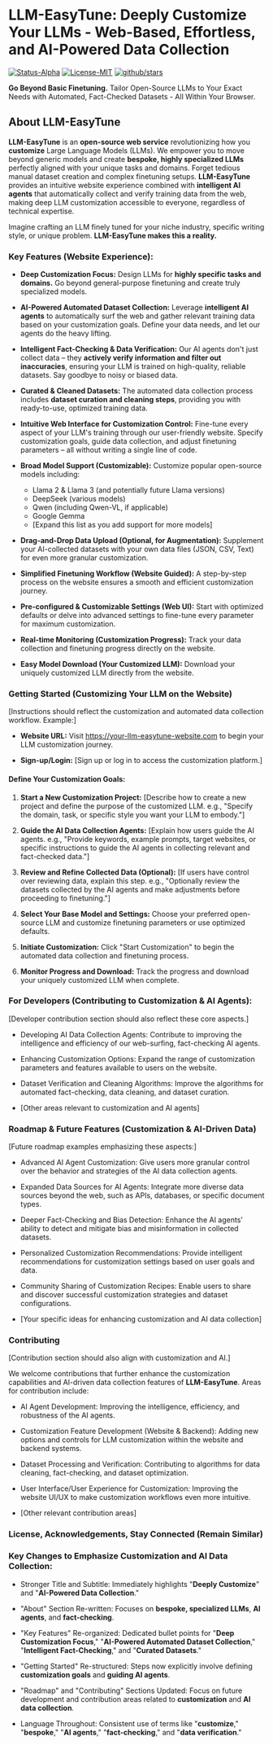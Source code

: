 # LLM-EasyTune: Deeply Customize Your LLMs - Web-Based, Effortless, and AI-Powered Data Collection

[![Status-Alpha](https://img.shields.io/badge/Status-Alpha-orange.svg)](https://img.shields.io/badge/Status-Alpha-orange.svg)
[![License-MIT](https://img.shields.io/badge/License-MIT-blue.svg)](https://img.shields.io/badge/License-MIT-blue.svg)
[![github/stars](https://img.shields.io/github/stars/your-username/LLM-EasyTune?style=social)](https://github.com/your-username/LLM-EasyTune?style=social)

**Go Beyond Basic Finetuning.** Tailor Open-Source LLMs to Your Exact Needs with Automated, Fact-Checked Datasets - All Within Your Browser.

## About LLM-EasyTune

**LLM-EasyTune** is an **open-source web service** revolutionizing how you **customize** Large Language Models (LLMs). We empower you to move beyond generic models and create **bespoke, highly specialized LLMs** perfectly aligned with your unique tasks and domains. Forget tedious manual dataset creation and complex finetuning setups. **LLM-EasyTune** provides an intuitive website experience combined with **intelligent AI agents** that automatically collect and verify training data from the web, making deep LLM customization accessible to everyone, regardless of technical expertise.

Imagine crafting an LLM finely tuned for your niche industry, specific writing style, or unique problem. **LLM-EasyTune makes this a reality.**

### Key Features (Website Experience):

* **Deep Customization Focus:** Design LLMs for **highly specific tasks and domains.** Go beyond general-purpose finetuning and create truly specialized models.

* **AI-Powered Automated Dataset Collection:** Leverage **intelligent AI agents** to automatically surf the web and gather relevant training data based on your customization goals. Define your data needs, and let our agents do the heavy lifting.

* **Intelligent Fact-Checking & Data Verification:** Our AI agents don't just collect data – they **actively verify information and filter out inaccuracies**, ensuring your LLM is trained on high-quality, reliable datasets. Say goodbye to noisy or biased data.

* **Curated & Cleaned Datasets:** The automated data collection process includes **dataset curation and cleaning steps**, providing you with ready-to-use, optimized training data.

* **Intuitive Web Interface for Customization Control:** Fine-tune every aspect of your LLM's training through our user-friendly website. Specify customization goals, guide data collection, and adjust finetuning parameters – all without writing a single line of code.

* **Broad Model Support (Customizable):** Customize popular open-source models including:
    * Llama 2 & Llama 3 (and potentially future Llama versions)
    * DeepSeek (various models)
    * Qwen (including Qwen-VL, if applicable)
    * Google Gemma
    * [Expand this list as you add support for more models]

* **Drag-and-Drop Data Upload (Optional, for Augmentation):** Supplement your AI-collected datasets with your own data files (JSON, CSV, Text) for even more granular customization.

* **Simplified Finetuning Workflow (Website Guided):** A step-by-step process on the website ensures a smooth and efficient customization journey.

* **Pre-configured & Customizable Settings (Web UI):** Start with optimized defaults or delve into advanced settings to fine-tune every parameter for maximum customization.

* **Real-time Monitoring (Customization Progress):** Track your data collection and finetuning progress directly on the website.

* **Easy Model Download (Your Customized LLM):** Download your uniquely customized LLM directly from the website.

### Getting Started (Customizing Your LLM on the Website)

[Instructions should reflect the customization and automated data collection workflow. Example:]

* **Website URL:** Visit https://your-llm-easytune-website.com to begin your LLM customization journey.

* **Sign-up/Login:** [Sign up or log in to access the customization platform.]

#### Define Your Customization Goals:

1. **Start a New Customization Project:** [Describe how to create a new project and define the purpose of the customized LLM. e.g., "Specify the domain, task, or specific style you want your LLM to embody."]

2. **Guide the AI Data Collection Agents:** [Explain how users guide the AI agents. e.g., "Provide keywords, example prompts, target websites, or specific instructions to guide the AI agents in collecting relevant and fact-checked data."]

3. **Review and Refine Collected Data (Optional):** [If users have control over reviewing data, explain this step. e.g., "Optionally review the datasets collected by the AI agents and make adjustments before proceeding to finetuning."]

4. **Select Your Base Model and Settings:** Choose your preferred open-source LLM and customize finetuning parameters or use optimized defaults.

5. **Initiate Customization:** Click "Start Customization" to begin the automated data collection and finetuning process.

6. **Monitor Progress and Download:** Track the progress and download your uniquely customized LLM when complete.

### For Developers (Contributing to Customization & AI Agents):

[Developer contribution section should also reflect these core aspects.]

* Developing AI Data Collection Agents: Contribute to improving the intelligence and efficiency of our web-surfing, fact-checking AI agents.

* Enhancing Customization Options: Expand the range of customization parameters and features available to users on the website.

* Dataset Verification and Cleaning Algorithms: Improve the algorithms for automated fact-checking, data cleaning, and dataset curation.

* [Other areas relevant to customization and AI agents]

### Roadmap & Future Features (Customization & AI-Driven Data)

[Future roadmap examples emphasizing these aspects:]

* Advanced AI Agent Customization: Give users more granular control over the behavior and strategies of the AI data collection agents.

* Expanded Data Sources for AI Agents: Integrate more diverse data sources beyond the web, such as APIs, databases, or specific document types.

* Deeper Fact-Checking and Bias Detection: Enhance the AI agents' ability to detect and mitigate bias and misinformation in collected datasets.

* Personalized Customization Recommendations: Provide intelligent recommendations for customization settings based on user goals and data.

* Community Sharing of Customization Recipes: Enable users to share and discover successful customization strategies and dataset configurations.

* [Your specific ideas for enhancing customization and AI data collection]

### Contributing

[Contribution section should also align with customization and AI.]

We welcome contributions that further enhance the customization capabilities and AI-driven data collection features of **LLM-EasyTune**. Areas for contribution include:

* AI Agent Development: Improving the intelligence, efficiency, and robustness of the AI agents.

* Customization Feature Development (Website & Backend): Adding new options and controls for LLM customization within the website and backend systems.

* Dataset Processing and Verification: Contributing to algorithms for data cleaning, fact-checking, and dataset optimization.

* User Interface/User Experience for Customization: Improving the website UI/UX to make customization workflows even more intuitive.

* [Other relevant contribution areas]

### License, Acknowledgements, Stay Connected (Remain Similar)

### Key Changes to Emphasize Customization and AI Data Collection:

* Stronger Title and Subtitle: Immediately highlights "**Deeply Customize**" and "**AI-Powered Data Collection**."

* "About" Section Re-written: Focuses on **bespoke, specialized LLMs**, **AI agents**, and **fact-checking**.

* "Key Features" Re-organized: Dedicated bullet points for "**Deep Customization Focus**," "**AI-Powered Automated Dataset Collection**," "**Intelligent Fact-Checking**," and "**Curated Datasets**."

* "Getting Started" Re-structured: Steps now explicitly involve defining **customization goals** and **guiding AI agents**.

* "Roadmap" and "Contributing" Sections Updated: Focus on future development and contribution areas related to **customization** and **AI data collection**.

* Language Throughout: Consistent use of terms like "**customize**," "**bespoke**," "**AI agents**," "**fact-checking**," and "**data verification**."
